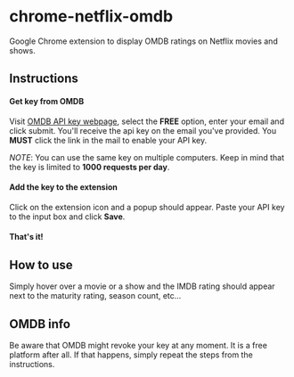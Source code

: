 # chrome-netflix-omdb
Google Chrome extension to display OMDB ratings on Netflix movies and shows.

## Instructions

#### Get key from OMDB
Visit [OMDB API key webpage](https://www.omdbapi.com/apikey.aspx), select the **FREE** option, enter your email and click submit. You'll receive the api key on the email you've provided. You **MUST** click the link in the mail to enable your API key.

*NOTE*: You can use the same key on multiple computers. Keep in mind that the key is limited to **1000 requests per day**.
#### Add the key to the extension
Click on the extension icon and a popup should appear. Paste your API key to the input box and click **Save**.
#### That's it!

## How to use
Simply hover over a movie or a show and the IMDB rating should appear next to the maturity rating, season count, etc...

## OMDB info
Be aware that OMDB might revoke your key at any moment. It is a free platform after all. If that happens, simply repeat the steps from the instructions.